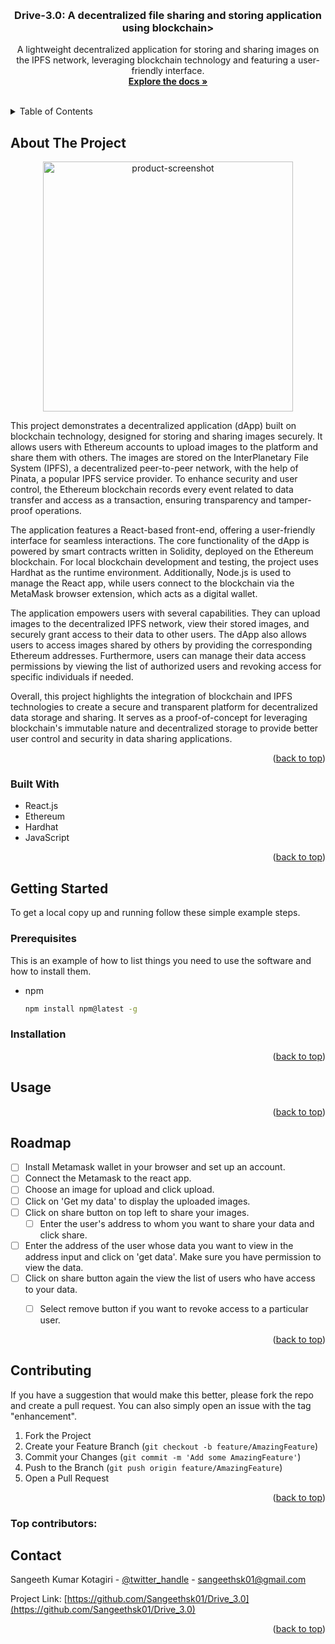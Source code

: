 <a id="readme-top"></a>

<!-- PROJECT LOGO -->
<br />
<div align="center">
  </a>

<h3 align="center">Drive-3.0: A decentralized file sharing and storing application using blockchain> </h3>

  <p align="center">
    A lightweight decentralized application for storing and sharing images on the IPFS network, leveraging blockchain technology and featuring a user-friendly interface.
    <br />
    <a href="[https://github.com/Sangeethsk01/SocialMediaPlatform](https://github.com/Sangeethsk01/Drive_3.0)"><strong>Explore the docs »</strong></a>
    <br />
    <br />
  </p>
</div>



<!-- TABLE OF CONTENTS -->
<details>
  <summary>Table of Contents</summary>
  <ol>
    <li>
      <a href="#about-the-project">About The Project</a>
      <ul>
        <li><a href="#built-with">Built With</a></li>
      </ul>
    </li>
    <li>
      <a href="#getting-started">Getting Started</a>
      <ul>
        <li><a href="#prerequisites">Prerequisites</a></li>
        <li><a href="#installation">Installation</a></li>
      </ul>
    </li>
    <li><a href="#usage">Usage</a></li>
    <li><a href="#roadmap">Roadmap</a></li>
    <li><a href="#contributing">Contributing</a></li>
    <li><a href="#contact">Contact</a></li>
    <li><a href="#acknowledgments">Acknowledgments</a></li>
  </ol>
</details>



<!-- ABOUT THE PROJECT -->
## About The Project

 <div align="center">
  <img src="images/homePage.png" alt="product-screenshot" width="400" />
</div>

This project demonstrates a decentralized application (dApp) built on blockchain technology, designed for storing and sharing images securely. It allows users with Ethereum accounts to upload images to the platform and share them with others. The images are stored on the InterPlanetary File System (IPFS), a decentralized peer-to-peer network, with the help of Pinata, a popular IPFS service provider. To enhance security and user control, the Ethereum blockchain records every event related to data transfer and access as a transaction, ensuring transparency and tamper-proof operations.

The application features a React-based front-end, offering a user-friendly interface for seamless interactions. The core functionality of the dApp is powered by smart contracts written in Solidity, deployed on the Ethereum blockchain. For local blockchain development and testing, the project uses Hardhat as the runtime environment. Additionally, Node.js is used to manage the React app, while users connect to the blockchain via the MetaMask browser extension, which acts as a digital wallet.

The application empowers users with several capabilities. They can upload images to the decentralized IPFS network, view their stored images, and securely grant access to their data to other users. The dApp also allows users to access images shared by others by providing the corresponding Ethereum addresses. Furthermore, users can manage their data access permissions by viewing the list of authorized users and revoking access for specific individuals if needed.

Overall, this project highlights the integration of blockchain and IPFS technologies to create a secure and transparent platform for decentralized data storage and sharing. It serves as a proof-of-concept for leveraging blockchain's immutable nature and decentralized storage to provide better user control and security in data sharing applications. <p align="right">(<a href="#readme-top">back to top</a>)</p>



### Built With

* React.js
* Ethereum
* Hardhat
* JavaScript
  

<p align="right">(<a href="#readme-top">back to top</a>)</p>



<!-- GETTING STARTED -->
## Getting Started

To get a local copy up and running follow these simple example steps.

### Prerequisites

This is an example of how to list things you need to use the software and how to install them.
* npm
  ```sh
  npm install npm@latest -g
  ```

### Installation

<!-- Comming soon -->

<p align="right">(<a href="#readme-top">back to top</a>)</p>



<!-- USAGE EXAMPLES -->
## Usage

<p align="right">(<a href="#readme-top">back to top</a>)</p>



<!-- ROADMAP -->
## Roadmap

- [ ] Install Metamask wallet in your browser and set up an account.
- [ ] Connect the Metamask to the react app.
- [ ] Choose an image for upload and click upload.
- [ ] Click on 'Get my data' to display the uploaded images.
- [ ] Click on share button on top left to share your images.
    - [ ] Enter the user's address to whom you want to share your data and click share.
- [ ] Enter the address of the user whose data you want to view in the address input and click on 'get data'. Make sure you have permission to view the data.
- [ ] Click on share button again the view the list of users who have access to your data.
    - [ ] Select remove button if you want to revoke access to a particular user.


<p align="right">(<a href="#readme-top">back to top</a>)</p>



<!-- CONTRIBUTING -->
## Contributing

If you have a suggestion that would make this better, please fork the repo and create a pull request. You can also simply open an issue with the tag "enhancement".

1. Fork the Project
2. Create your Feature Branch (`git checkout -b feature/AmazingFeature`)
3. Commit your Changes (`git commit -m 'Add some AmazingFeature'`)
4. Push to the Branch (`git push origin feature/AmazingFeature`)
5. Open a Pull Request

<p align="right">(<a href="#readme-top">back to top</a>)</p>

### Top contributors:



<!-- CONTACT -->
## Contact

Sangeeth Kumar Kotagiri - [@twitter_handle](https://x.com/sangeethsk01) - sangeethsk01@gmail.com

Project Link: [https://github.com/Sangeethsk01/Drive_3.0](https://github.com/Sangeethsk01/Drive_3.0)

<p align="right">(<a href="#readme-top">back to top</a>)</p>




<!-- MARKDOWN LINKS & IMAGES -->
<!-- https://www.markdownguide.org/basic-syntax/#reference-style-links -->
[contributors-shield]: https://img.shields.io/github/contributors/github_username/repo_name.svg?style=for-the-badge
[contributors-url]: https://github.com/github_username/repo_name/graphs/contributors
[forks-shield]: https://img.shields.io/github/forks/github_username/repo_name.svg?style=for-the-badge
[forks-url]: https://github.com/github_username/repo_name/network/members
[linkedin-shield]: https://img.shields.io/badge/-LinkedIn-black.svg?style=for-the-badge&logo=linkedin&colorB=555
[linkedin-url]: https://linkedin.com/in/linkedin_username
[React.js]: https://img.shields.io/badge/React-20232A?style=for-the-badge&logo=react&logoColor=61DAFB
[React-url]: https://reactjs.org/
[Express.js]: https://img.shields.io/badge/Express.js-000000?style=for-the-badge&logo=express&logoColor=white
[Express-url]: https://expressjs.com/
[MySQL]: https://img.shields.io/badge/MySQL-4479A1?style=for-the-badge&logo=mysql&logoColor=white
[MySQL-url]: https://www.mysql.com/
[Sequelize]: https://img.shields.io/badge/Sequelize-52B0E7?style=for-the-badge&logo=sequelize&logoColor=white
[Sequelize-url]: https://sequelize.org/
[JavaScript]: https://img.shields.io/badge/JavaScript-F7DF1E?style=for-the-badge&logo=javascript&logoColor=black
[JavaScript-url]: https://developer.mozilla.org/en-US/docs/Web/JavaScript


